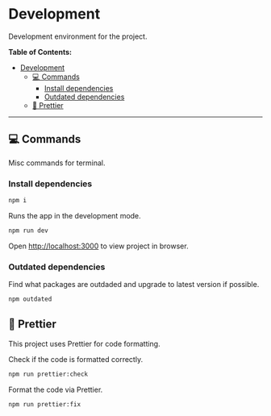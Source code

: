 # Development

Development environment for the project.

**Table of Contents:**

- [Development](#development)
  - [💻 Commands](#-commands)
    - [Install dependencies](#install-dependencies)
    - [Outdated dependencies](#outdated-dependencies)
  - [💅 Prettier](#-prettier)

---

## 💻 Commands

Misc commands for terminal.

### Install dependencies

```bash
npm i
```

Runs the app in the development mode.

```bash
npm run dev
```

Open [http://localhost:3000](http://localhost:3000) to view project in browser.

### Outdated dependencies

Find what packages are outdaded and upgrade to latest version if possible.

```bash
npm outdated
```

## 💅 Prettier

This project uses Prettier for code formatting.

Check if the code is formatted correctly.

```bash
npm run prettier:check
```

Format the code via Prettier.

```bash
npm run prettier:fix
```
